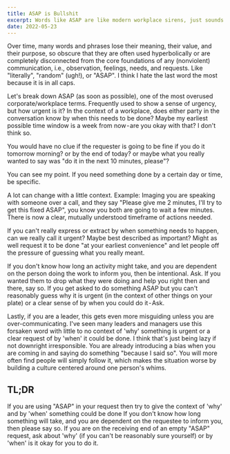 ```yaml
---
title: ASAP is Bullshit
excerpt: Words like ASAP are like modern workplace sirens, just sounds. Now used either hyperbolically or just plan irresponsibly by most leaders.
date: 2022-05-23
---
```


Over time, many words and phrases lose their meaning, their value, and their purpose, so obscure that they are often used hyperbolically or are completely disconnected from the core foundations of any (nonviolent) communication, i.e., observation, feelings, needs, and requests. Like "literally", "random" (ugh!), or "ASAP". I think I hate the last word the most because it is in all caps.

Let's break down ASAP (as soon as possible), one of the most overused corporate/workplace terms. Frequently used to show a sense of urgency, but how urgent is it? In the context of a workplace, does either party in the conversation know by when this needs to be done? Maybe my earliest possible time window is a week from now - are you okay with that? I don't think so.

You would have no clue if the requester is going to be fine if you do it tomorrow morning? or by the end of today? or maybe what you really wanted to say was "do it in the next 10 minutes, please"?

You can see my point. If you need something done by a certain day or time, be specific.

A lot can change with a little context. Example: Imaging you are speaking with someone over a call, and they say "Please give me 2 minutes, I'll try to get this fixed ASAP", you know you both are going to wait a few minutes. There is now a clear, mutually understood timeframe of actions needed.

If you can't really express or extract by when something needs to happen, can we really call it urgent? Maybe best described as important? Might as well request it to be done "at your earliest convenience" and let people off the pressure of guessing what you really meant.

If you don't know how long an activity might take, and you are dependent on the person doing the work to inform you, then be intentional. Ask. If you wanted them to drop what they were doing and help you right then and there, say so. If you get asked to do something ASAP but you can't reasonably guess why it is urgent (in the context of other things on your plate) or a clear sense of by when you could do it - Ask.

Lastly, if you are a leader, this gets even more misguiding unless you are over-communicating. I've seen many leaders and managers use this forsaken word with little to no context of 'why' something is urgent or a clear request of by 'when' it could be done. I think that's just being lazy if not downright irresponsible. You are already introducing a bias when you are coming in and saying do something "because I said so". You will more often find people will simply follow it, which makes the situation worse by building a culture centered around one person's whims.

## TL;DR

If you are using "ASAP" in your request then try to give the context of 'why' and by 'when' something could be done
If you don't know how long something will take, and you are dependent on the requestee to inform you, then please say so.
If you are on the receiving end of an empty "ASAP" request, ask about 'why' (if you can't be reasonably sure yourself) or by 'when' is it okay for you to do it.
